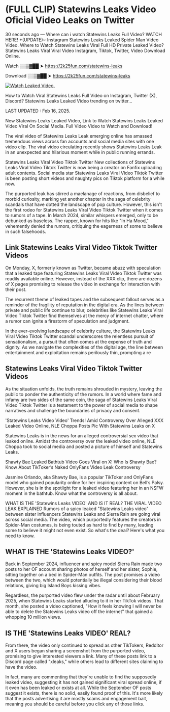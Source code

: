 # (FULL CLIP) Statewins Leaks Video Oficial Video Leaks on Twitter

30 seconds ago — Where can i watch Statewins Leaks Full Video? WATCH HERE! +(UPDATE)~ Instagram Statewins Leaks Leaked Spider Man Video Video. Where to Watch Statewins Leaks Viral Full HD Private Leaked Video? Statewins Leaks Viral Viral Video Instagram, Tiktok, Twitter, Video Download Online.

Watch ░░▒▓██ ➤ https://2k25fun.com/statewins-leaks

Download ░░▒▓██ ➤ https://2k25fun.com/statewins-leaks

[![Watch Leaked Video.](https://miro.medium.com/v2/resize:fit:828/format:webp/1*cilzJN44JGOrTw9NJCrNHA.gif "Watch Leaked Video")](https://2k25fun.com/statewins-leaks)

How to Watch Viral Statewins Leaks Full Video on Instagram, Twitter (X), Discord? Statewins Leaks Leaked Video trending on twitter...

LAST UPDATED : Feb 16, 2025.

New Statewins Leaks Leaked Video, Link to Watch Statewins Leaks Leaked Video Viral On Social Media. Full Video Video to Watch and Download!

The viral video of Statewins Leaks Leak emerging online has amassed tremendous views across fan accounts and social media sites with one video clip. The viral video circulating recently shows Statewins Leaks Leak in an unexpected and hilarious moment while in public running errands.

Statewins Leaks Viral Video Tiktok Twitter New collections of Statewins Leaks Viral Video Tiktok Twitter is now being a creator on Fanfix uploading adult contents. Social media star Statewins Leaks Viral Video Tiktok Twitter is been posting short videos and naughty pics on Tiktok platform for a while now.

The purported leak has stirred a maelanage of reactions, from disbelief to morbid curiosity, marking yet another chapter in the saga of celebrity scandals that have dotted the landscape of pop culture. However, this isn't the first rodeo for Statewins Leaks Viral Video Tiktok Twitter when it comes to rumors of a tape. In March 2024, similar whispers emerged, only to be debunked as baseless. The rapper, known for hits like "In Ha Mood," vehemently denied the rumors, critiquing the eagerness of some to believe in such falsehoods.

## Link Statewins Leaks Viral Video Tiktok Twitter Videos

On Monday, X, formerly known as Twitter, became abuzz with speculation that a leaked tape featuring Statewins Leaks Viral Video Tiktok Twitter was readily available online. However, instead of the XXX clip, there are dozens of X pages promising to release the video in exchange for interaction with their post.

The recurrent theme of leaked tapes and the subsequent fallout serves as a reminder of the fragility of reputation in the digital era. As the lines between private and public life continue to blur, celebrities like Statewins Leaks Viral Video Tiktok Twitter find themselves at the mercy of internet chatter, where a rumor can ignite a firestorm of speculation and judgment.

In the ever-evolving landscape of celebrity culture, the Statewins Leaks Viral Video Tiktok Twitter scandal underscores the relentless pursuit of sensationalism, a pursuit that often comes at the expense of truth and dignity. As we navigate the complexities of the digital age, the line between entertainment and exploitation remains perilously thin, prompting a re

##  Statewins Leaks Viral Video Tiktok Twitter Videos

As the situation unfolds, the truth remains shrouded in mystery, leaving the public to ponder the authenticity of the rumors. In a world where fame and infamy are two sides of the same coin, the saga of Statewins Leaks Viral Video Tiktok Twitter is a testament to the power of social media to shape narratives and challenge the boundaries of privacy and consent.

'Statewins Leaks Video Video' Trends! Amid Controversy Over Alleged XXX Leaked Video Online, NLE Choppa Posts Pic With Statewins Leaks on X

Statewins Leaks is in the news for an alleged controversial sex video that leaked online. Amidst the controversy over the leaked video online, NLE Choppa took to social media and posted a picture of himself and Statewins Leaks.

Shawty Bae Leaked Bathtub Video Goes Viral on X! Who Is Shawty Bae? Know About TikToker’s Naked OnlyFans Video Leak Controversy

Jasmine Orlando, aka Shawty Bae, is a popular TikToker and OnlyFans model who gained popularity online for her inspiring content on Bell’s Palsy. However, she is in the spotlight for a leaked video featuring her in an NSFW moment in the bathtub. Know what the controversy is all about.

WHAT IS THE 'Statewins Leaks VIDEO' AND IS IT REAL? THE VIRAL VIDEO LEAK EXPLAINED Rumors of a spicy leaked "Statewins Leaks video" between sister influencers Statewins Leaks and Sierra Rain are going viral across social media. The video, which purportedly features the creators in Spider-Man costumes, is being touted as hard to find by many, leading some to believe it might not even exist. So what's the deal? Here's what you need to know.

## WHAT IS THE 'Statewins Leaks VIDEO?'

Back in September 2024, influencer and spicy model Sierra Rain made two posts to her OF account sharing photos of herself and her sister, Sophie, sitting together on a bed in Spider-Man outfits. The post promises a video between the two, which would potentially be illegal considering their blood relations, giving big Island Boys kissing vibes.

Regardless, the purported video flew under the radar until about February 2025, when Statewins Leaks started alluding to it in her TikTok videos. That month, she posted a video captioned, "How it feels knowing I will never be able to delete the Statewins Leaks video off the internet" that gained a whopping 10 million views.

## IS THE 'Statewins Leaks VIDEO' REAL?

From there, the video only continued to spread as other TikTokers, Redditor and X users began sharing a screenshot from the purported video, promising to give interested viewers a link. Many of these posts link to a Discord page called "xleaks," while others lead to different sites claiming to have the video.

In fact, many are commenting that they're unable to find the supposedly leaked video, suggesting it has not gained significant viral spread online, if it even has been leaked or exists at all. While the September OF posts suggest it exists, there is no solid, easily found proof of this. It's more likely that the posts advertising it are mostly scams and engagement bait, meaning you should be careful before you click any of those links.